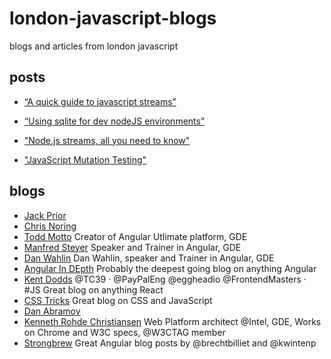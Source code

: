 # london-javascript-blogs
blogs and articles from london javascript

## posts


- [“A quick guide to javascript streams”](https://link.medium.com/g2qN686LyT)

- [“Using sqlite for dev nodeJS environments”](https://link.medium.com/kgs2eilMyT)
- ["Node.js streams, all you need to know"](https://medium.freecodecamp.org/node-js-streams-everything-you-need-to-know-c9141306be93)
- ["JavaScript Mutation Testing"](https://medium.com/@ollelauribostr/javascript-mutation-testing-2265e961029a)

## blogs

- [Jack Prior](https://medium.com/@jackprior)
- [Chris Noring](https://medium.com/@noringc)
- [Todd Motto](https://toddmotto.com/)
Creator of Angular Utlimate platform, GDE
- [Manfred Steyer](https://www.softwarearchitekt.at/default.aspx)
Speaker and Trainer in Angular, GDE
- [Dan Wahlin](https://blog.codewithdan.com/)
Dan Wahlin, speaker and Trainer in Angular, GDE
- [Angular In DEpth](https://blog.angularindepth.com/)
Probably the deepest going blog on anything Angular
- [Kent Dodds](https://medium.com/@kentcdodds)
@TC39 · @PayPalEng @eggheadio @FrontendMasters · #JS
Great blog on anything React
- [CSS Tricks](https://css-tricks.com)
Great blog on CSS and JavaScript
- [Dan Abramov](https://overreacted.io/)
- [Kenneth Rohde Christiansen](https://medium.com/@kennethrohde)
Web Platform architect @Intel, GDE, Works on Chrome and W3C specs, @W3CTAG member
- [Strongbrew](https://blog.strongbrew.io/)
Great Angular blog posts by @brechtbilliet and @kwintenp
